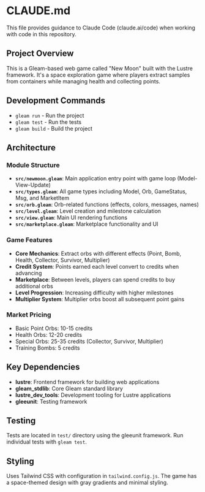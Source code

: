 # CLAUDE.md

This file provides guidance to Claude Code (claude.ai/code) when working with code in this repository.

## Project Overview

This is a Gleam-based web game called "New Moon" built with the Lustre framework. It's a space exploration game where players extract samples from containers while managing health and collecting points.

## Development Commands

- `gleam run` - Run the project
- `gleam test` - Run the tests
- `gleam build` - Build the project

## Architecture

### Module Structure
- **`src/newmoon.gleam`**: Main application entry point with game loop (Model-View-Update)
- **`src/types.gleam`**: All game types including Model, Orb, GameStatus, Msg, and MarketItem
- **`src/orb.gleam`**: Orb-related functions (effects, colors, messages, names)
- **`src/level.gleam`**: Level creation and milestone calculation
- **`src/view.gleam`**: Main UI rendering functions
- **`src/marketplace.gleam`**: Marketplace functionality and UI

### Game Features
- **Core Mechanics**: Extract orbs with different effects (Point, Bomb, Health, Collector, Survivor, Multiplier)
- **Credit System**: Points earned each level convert to credits when advancing
- **Marketplace**: Between levels, players can spend credits to buy additional orbs
- **Level Progression**: Increasing difficulty with higher milestones
- **Multiplier System**: Multiplier orbs boost all subsequent point gains

### Market Pricing
- Basic Point Orbs: 10-15 credits
- Health Orbs: 12-20 credits  
- Special Orbs: 25-35 credits (Collector, Survivor, Multiplier)
- Training Bombs: 5 credits

## Key Dependencies

- **lustre**: Frontend framework for building web applications
- **gleam_stdlib**: Core Gleam standard library
- **lustre_dev_tools**: Development tooling for Lustre applications
- **gleeunit**: Testing framework

## Testing

Tests are located in `test/` directory using the gleeunit framework. Run individual tests with `gleam test`.

## Styling

Uses Tailwind CSS with configuration in `tailwind.config.js`. The game has a space-themed design with gray gradients and minimal styling.
